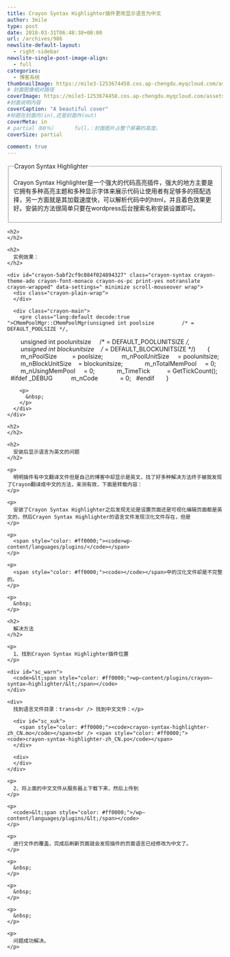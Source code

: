 ```yaml
---
title: Crayon Syntax Highlighter插件更改显示语言为中文
author: 3mile
type: post
date: 2018-03-31T06:48:38+00:00
url: /archives/986
newslite-default-layout:
  - right-sidebar
newslite-single-post-image-align:
  - full
categories:
  - 博客系统
thumbnailImage: https://mile3-1253674458.cos.ap-chengdu.myqcloud.com/assets/cover/4.jpg
# 封面图像相对路径
coverImage: https://mile3-1253674458.cos.ap-chengdu.myqcloud.com/assets/cover/4.jpg
#封面说明内容
coverCaption: "A beautiful cover"
#标题在封面内(in),还是封面外(out)
coverMeta: in
# partial（60％）		full，：封面图片占整个屏幕的高度。
coverSize: partial

comment: true
---
```

<fieldset>
  <legend>Crayon Syntax Highlighter</legend> 
  
  <p>
    Crayon Syntax Highlighter是一个强大的代码高亮插件，强大的地方主要是它拥有多种高亮主题和多种显示字体来展示代码让使用者有足够多的搭配选择，另一方面就是其加载速度快，可以解析代码中的html，并且着色效果更好。安装的方法很简单只要在wordpress后台搜索名称安装设置即可。</fieldset> 
    
    <h2>
    </h2>
    
    <h2>
      实例效果：
    </h2>
    
    <div id="crayon-5abf2cf9c084f024894327" class="crayon-syntax crayon-theme-ado crayon-font-monaco crayon-os-pc print-yes notranslate crayon-wrapped" data-settings=" minimize scroll-mouseover wrap">
      <div class="crayon-plain-wrap">
      </div>
      
      <div class="crayon-main">
        <pre class="lang:default decode:true ">CMemPoolMgr::CMemPoolMgr(unsigned int poolsize         /* = DEFAULT_POOLSIZE */,   
        unsigned int poolunitsize     /* = DEFAULT_POOLUNITSIZE */,  
        unsigned int blockunitsize    /* = DEFAULT_BLOCKUNITSIZE */)  
    {  
        m_nPoolSize         = poolsize;  
        m_nPoolUnitSize     = poolunitsize;  
        m_nBlockUnitSize    = blockunitsize;  
 
        m_nTotalMemPool     = 0;  
        m_nUsingMemPool     = 0;  
 
        m_TimeTick          = GetTickCount();  
 
#ifdef _DEBUG  
        m_nCode             = 0;  
#endif  
    }</pre>
        
        <p>
          &nbsp;
        </p>
      </div>
    </div>
    
    <h2>
    </h2>
    
    <h2>
      安装后显示语言为英文的问题
    </h2>
    
    <p>
      明明插件有中文翻译文件但是自己的博客中却显示是英文，找了好多种解决方法终于被我发现了Crayon翻译成中文的方法，亲测有效，下面是转载内容：
    </p>
    
    <p>
      安装了Crayon Syntax Highlighter之后发现无论是设置页面还是可视化编辑页面都是英文的，然后Crayon Syntax Highlighter的语言文件发现汉化文件存在，但是
    </p>
    
    <p>
      <span style="color: #ff0000;"><code>wp-content/languages/plugins/</code></span>
    </p>
    
    <p>
      <span style="color: #ff0000;"><code></code></span>中的汉化文件却是不完整的。
    </p>
    
    <p>
      &nbsp;
    </p>
    
    <h2>
      解决方法
    </h2>
    
    <p>
      1、找到Crayon Syntax Highlighter插件位置
    </p>
    
    <div id="sc_warn">
      <code>&lt;span style="color: #ff0000;">wp–content/plugins/crayon–syntax–highlighter/&lt;/span></code>
    </div>
    
    <div>
      找到语言文件目录：trans<br /> 找到中文文件：</p> 
      
      <div id="sc_xuk">
        <span style="color: #ff0000;"><code>crayon-syntax-highlighter-zh_CN.mo</code></span><br /> <span style="color: #ff0000;"> <code>crayon-syntax-highlighter-zh_CN.po</code></span>
      </div>
      
      <div>
      </div>
    </div>
    
    <p>
      2、将上面的中文文件从服务器上下载下来，然后上传到
    </p>
    
    <p>
      <code>&lt;span style="color: #ff0000;">/wp–content/languages/plugins/&lt;/span></code>
    </p>
    
    <p>
      进行文件的覆盖，完成后刷新页面就会发现插件的页面语言已经修改为中文了。
    </p>
    
    <p>
      &nbsp;
    </p>
    
    <p>
      &nbsp;
    </p>
    
    <p>
      &nbsp;
    </p>
    
    <p>
      问题成功解决。
    </p>